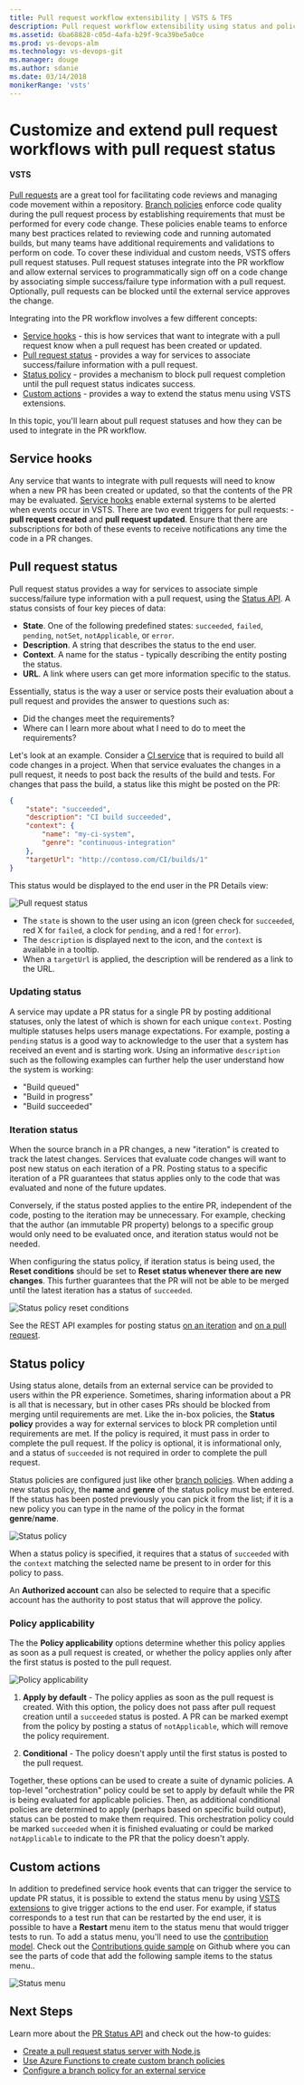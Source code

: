 ```yaml
---
title: Pull request workflow extensibility | VSTS & TFS
description: Pull request workflow extensibility using status and policy
ms.assetid: 6ba68828-c05d-4afa-b29f-9ca39be5a0ce
ms.prod: vs-devops-alm
ms.technology: vs-devops-git 
ms.manager: douge
ms.author: sdanie
ms.date: 03/14/2018
monikerRange: 'vsts'
---
```



# Customize and extend pull request workflows with pull request status

#### VSTS 

[Pull requests](../pull-requests.md) are a great tool for facilitating code reviews and managing code movement within a repository. 
[Branch policies](../branch-policies.md) enforce code quality during the pull request process by establishing requirements that must be performed for every code change. 
These policies enable teams to enforce many best practices related to reviewing code and running automated builds, but many teams have additional requirements and validations to perform on code. To cover these individual and custom needs, VSTS offers pull request statuses. Pull request statuses integrate into the PR workflow and allow external services to programmatically sign off on a code change by associating simple success/failure type information with a pull request. Optionally, pull requests can be blocked until the external service approves the change.

Integrating into the PR workflow involves a few different concepts:

* [Service hooks](#service-hooks) - this is how services that want to integrate with a pull request know when a pull request has been created or updated.
* [Pull request status](#pull-request-status) - provides a way for services to associate success/failure information with a pull request.
* [Status policy](#status-policy) - provides a mechanism to block pull request completion until the pull request status indicates success.
* [Custom actions](#custom-actions) - provides a way to extend the status menu using VSTS extensions.

In this topic, you'll learn about pull request statuses and how they can be used to integrate in the PR workflow.

## Service hooks

Any service that wants to integrate with pull requests will need to know when a new PR has been created or updated, so that the contents of the PR may be evaluated. 
[Service hooks](../../service-hooks/overview.md) enable external systems to be alerted when events occur in VSTS.
There are two event triggers for pull requests: - **pull request created** and **pull request updated**. 
Ensure that there are subscriptions for both of these events to receive notifications any time the code in a PR changes.

## Pull request status

Pull request status provides a way for services to associate simple success/failure type information with a pull request, using the [Status API](https://go.microsoft.com/fwlink/?linkid=854107). 
A status consists of four key pieces of data:

* **State**. One of the following predefined states: `succeeded`, `failed`, `pending`, `notSet`, `notApplicable`, or `error`.
* **Description**. A string that describes the status to the end user.
* **Context**. A name for the status - typically describing the entity posting the status.
* **URL**. A link where users can get more information specific to the status. 

Essentially, status is the way a user or service posts their evaluation about a pull request and provides the answer to questions such as:

* Did the changes meet the requirements? 
* Where can I learn more about what I need to do to meet the requirements?

Let's look at an example. 
Consider a [CI service](../../build-release/index.md) that is required to build all code changes in a project. 
When that service evaluates the changes in a pull request, it needs to post back the results of the build and tests. 
For changes that pass the build, a status like this might be posted on the PR:

``` json
{
    "state": "succeeded",
    "description": "CI build succeeded",
    "context": {
        "name": "my-ci-system",
        "genre": "continuous-integration"
    },
    "targetUrl": "http://contoso.com/CI/builds/1"
}
```

This status would be displayed to the end user in the PR Details view:

![Pull request status](_img/pull-request-status/pull-request-status.png)

* The `state` is shown to the user using an icon (green check for `succeeded`, red X for `failed`, a clock for `pending`, and a red ! for `error`). 
* The `description` is displayed next to the icon, and the `context` is available in a tooltip. 
* When a `targetUrl` is applied, the description will be rendered as a link to the URL. 

### Updating status

A service may update a PR status for a single PR by posting additional statuses, only the latest of which is shown for each unique `context`. 
Posting multiple statuses helps users manage expectations.
For example, posting a `pending` status is a good way to acknowledge to the user that a system has received an event and is starting work. 
Using an informative `description` such as the following examples can further help the user understand how the system is working:

* "Build queued"
* "Build in progress"
* "Build succeeded"

### Iteration status

When the source branch in a PR changes, a new "iteration" is created to track the latest changes. 
Services that evaluate code changes will want to post new status on each iteration of a PR. 
Posting status to a specific iteration of a PR guarantees that status applies only to the code that was evaluated and none of the future updates. 

Conversely, if the status posted applies to the entire PR, independent of the code, posting to the iteration may be unnecessary. For example, checking that the author (an immutable PR property) belongs to a specific group would only need to be evaluated once, and iteration status would not be needed.

When configuring the status policy, if iteration status is being used, the **Reset conditions** should be set to **Reset status whenever there are new changes**. 
This further guarantees that the PR will not be able to be merged until the latest iteration has a status of `succeeded`.

![Status policy reset conditions](_img/pull-request-status/pull-request-status-policy-reset-conditions.png)

See the REST API examples for posting status [on an iteration](https://docs.microsoft.com/en-us/rest/api/vsts/git/pull%20request%20statuses/create#on_iteration) and [on a pull request](https://docs.microsoft.com/en-us/rest/api/vsts/git/pull%20request%20statuses/create#on_pull_request).

## Status policy

Using status alone, details from an external service can be provided to users within the PR experience. 
Sometimes, sharing information about a PR is all that is necessary, but in other cases PRs should be blocked from merging until requirements are met. 
Like the in-box policies, the **Status policy** provides a way for external services to block PR completion until requirements are met. If the policy is required, it must pass in order to complete the pull request. If the policy is optional, it is informational only, and a status of `succeeded` is not required in order to complete the pull request.

Status policies are configured just like other [branch policies](../branch-policies.md). 
When adding a new status policy, the **name** and **genre** of the status policy must be entered. If the status has been posted previously you can pick it from the list; if it is a new policy you can type in the name of the policy in the format **genre**/**name**.

![Status policy](_img/pull-request-status/pull-request-status-policy.png)

When a status policy is specified, it requires that a status of `succeeded` with the `context` matching the selected name be present to in order for this policy to pass.
  
An **Authorized account** can also be selected to require that a specific account has the authority to post status that will approve the policy. 

### Policy applicability

The the **Policy applicability** options determine whether this policy applies as soon as a pull request is created, or whether the policy applies only after the first status is posted to the pull request.

![Policy applicability](_img/pull-request-status/policy-applicability.png)

1. **Apply by default** - The policy applies as soon as the pull request is created. With this option, the policy does not pass after pull request creation until a `succeeded` status is posted.
A PR can be marked exempt from the policy by posting a status of `notApplicable`, which will remove the policy requirement. 

2. **Conditional** - The policy doesn't apply until the first status is posted to the pull request.

Together, these options can be used to create a suite of dynamic policies. 
A top-level "orchestration" policy could be set to apply by default while the PR is being evaluated for applicable policies. 
Then, as additional conditional policies are determined to apply (perhaps based on specific build output), status can be posted to make them required. 
This orchestration policy could be marked `succeeded` when it is finished evaluating or could be marked `notApplicable` to indicate to the PR that the policy doesn't apply.

## Custom actions

In addition to predefined service hook events that can trigger the service to update PR status, it is possible to extend the status menu by using [VSTS extensions](../../extend/index.md) to give trigger actions to the end user. For example, if status corresponds to a test run that can be restarted by the end user, it is possible to have a **Restart** menu item to the status menu that would trigger tests to run. To add a status menu, you'll need to use the [contribution model](../../extend/develop/contributions-overview.md). Check out the [Contributions guide sample](https://github.com/Microsoft/vsts-extension-samples/blob/master/contributions-guide/vss-extension.json#L670) on Github where you can see the parts of code that add the following sample items to the status menu..

![Status menu](_img/pull-request-status/custom-status-menu-entries.png)

## Next Steps

Learn more about the [PR Status API](https://go.microsoft.com/fwlink/?linkid=854107) and check out the how-to guides:

* [Create a pull request status server with Node.js](../how-to/create-pr-status-server.md)
* [Use Azure Functions to create custom branch policies](../how-to/create-pr-status-server-with-azure-functions.md)
* [Configure a branch policy for an external service](../how-to/pr-status-policy.md)
